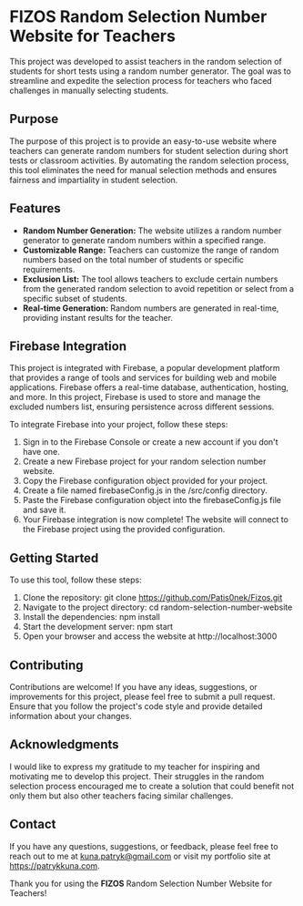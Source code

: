 # **FIZOS** Random Selection Number Website for Teachers
This project was developed to assist teachers in the random selection of students for short tests using a random number generator. The goal was to streamline and expedite the selection process for teachers who faced challenges in manually selecting students.

## Purpose
The purpose of this project is to provide an easy-to-use website where teachers can generate random numbers for student selection during short tests or classroom activities. By automating the random selection process, this tool eliminates the need for manual selection methods and ensures fairness and impartiality in student selection.

## Features
- **Random Number Generation:** The website utilizes a random number generator to generate random numbers within a specified range.
- **Customizable Range:** Teachers can customize the range of random numbers based on the total number of students or specific requirements.
- **Exclusion List:** The tool allows teachers to exclude certain numbers from the generated random selection to avoid repetition or select from a specific subset of students.
- **Real-time Generation:** Random numbers are generated in real-time, providing instant results for the teacher.

## Firebase Integration
This project is integrated with Firebase, a popular development platform that provides a range of tools and services for building web and mobile applications. Firebase offers a real-time database, authentication, hosting, and more. In this project, Firebase is used to store and manage the excluded numbers list, ensuring persistence across different sessions.

To integrate Firebase into your project, follow these steps:

1. Sign in to the Firebase Console or create a new account if you don't have one.
2. Create a new Firebase project for your random selection number website.
3. Copy the Firebase configuration object provided for your project.
4. Create a file named firebaseConfig.js in the /src/config directory.
5. Paste the Firebase configuration object into the firebaseConfig.js file and save it.
6. Your Firebase integration is now complete! The website will connect to the Firebase project using the provided configuration.

## Getting Started
To use this tool, follow these steps:

1. Clone the repository: git clone https://github.com/Patis0nek/Fizos.git
2. Navigate to the project directory: cd random-selection-number-website
3. Install the dependencies: npm install
4. Start the development server: npm start
5. Open your browser and access the website at http://localhost:3000

## Contributing
Contributions are welcome! If you have any ideas, suggestions, or improvements for this project, please feel free to submit a pull request. Ensure that you follow the project's code style and provide detailed information about your changes.

## Acknowledgments
I would like to express my gratitude to my teacher for inspiring and motivating me to develop this project. Their struggles in the random selection process encouraged me to create a solution that could benefit not only them but also other teachers facing similar challenges.

## Contact
If you have any questions, suggestions, or feedback, please feel free to reach out to me at kuna.patryk@gmail.com or visit my portfolio site at https://patrykkuna.com.

Thank you for using the **FIZOS** Random Selection Number Website for Teachers!
